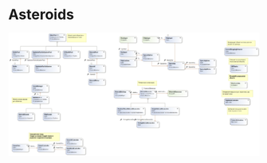 # Asteroids
![Диаграмма классов](https://github.com/EvilDroner/Asteroids/blob/master/ClassDiagram.png)

